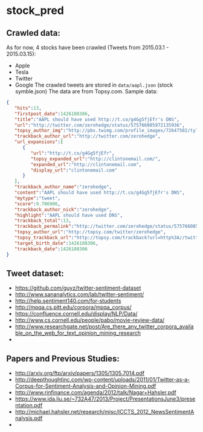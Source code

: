 # stock_pred

## Crawled data:
As for now, 4 stocks have been crawled (Tweets from 2015.03.1 - 2015.03.15):
* Apple
* Tesla
* Twitter
* Google
    The crawled tweets are stored in ```data/aapl.json``` (stock symble.json)
    The data are from Topsy.com.
    Sample data:
```json
{
   "hits":13,
   "firstpost_date":1426108306,
   "title":"AAPL should have used http://t.co/g4Gg5fjEfr's DNS",
   "url":"http://twitter.com/zerohedge/status/575766085972135936",
   "topsy_author_img":"http://pbs.twimg.com/profile_images/72647502/tyler_normal.jpg",
   "trackback_author_url":"http://twitter.com/zerohedge",
   "url_expansions":[
      {
         "url":"http://t.co/g4Gg5fjEfr",
         "topsy_expanded_url":"http://clintonemail.com/",
         "expanded_url":"http://clintonemail.com",
         "display_url":"clintonemail.com"
      }
   ],
   "trackback_author_name":"zerohedge",
   "content":"AAPL should have used http://t.co/g4Gg5fjEfr's DNS",
   "mytype":"tweet",
   "score":9.706906,
   "trackback_author_nick":"zerohedge",
   "highlight":"AAPL should have used DNS",
   "trackback_total":13,
   "trackback_permalink":"http://twitter.com/zerohedge/status/575766085972135936",
   "topsy_author_url":"http://topsy.com/twitter/zerohedge",
   "topsy_trackback_url":"http://topsy.com/trackback?url=http%3A//twitter.com/zerohedge/status/575766085972135936",
   "target_birth_date":1426108306,
   "trackback_date":1426108306
}
```
## Tweet dataset:
* https://github.com/guyz/twitter-sentiment-dataset
* http://www.sananalytics.com/lab/twitter-sentiment/
* http://help.sentiment140.com/for-students
* http://mpqa.cs.pitt.edu/corpora/mpqa_corpus/
* https://confluence.cornell.edu/display/NLP/Data/
* http://www.cs.cornell.edu/people/pabo/movie-review-data/
* http://www.researchgate.net/post/Are_there_any_twitter_corpora_available_on_the_web_for_text_opinion_mining_research
* 

## Papers and Previous Studies:
* http://arxiv.org/ftp/arxiv/papers/1305/1305.7014.pdf
* http://deepthoughtinc.com/wp-content/uploads/2011/01/Twitter-as-a-Corpus-for-Sentiment-Analysis-and-Opinion-Mining.pdf
* http://www.rinfinance.com/agenda/2012/talk/Nagar+Hahsler.pdf
* https://www.ida.liu.se/~732A47/2013/Project/PresentationsJune3/presentation.pdf
* http://michael.hahsler.net/research/misc/ICCTS_2012_NewsSentimentAnalysis.pdf
* 


